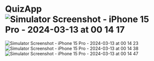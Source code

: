 # QuizApp![Simulator Screenshot - iPhone 15 Pro - 2024-03-13 at 00 14 17](https://github.com/Arraxx/QuizApp/assets/54955755/c5cd6d60-c55c-4efe-813c-fecedff69e31)
![Simulator Screenshot - iPhone 15 Pro - 2024-03-13 at 00 14 23](https://github.com/Arraxx/QuizApp/assets/54955755/dec213fd-302a-4237-b938-9f1bed47f464)
![Simulator Screenshot - iPhone 15 Pro - 2024-03-13 at 00 14 38](https://github.com/Arraxx/QuizApp/assets/54955755/1a1e3463-7b03-4c93-b4f4-f97f63084675)
![Simulator Screenshot - iPhone 15 Pro - 2024-03-13 at 00 14 47](https://github.com/Arraxx/QuizApp/assets/54955755/ad36bbe2-a13e-4e7d-a314-68735142f1c6)
